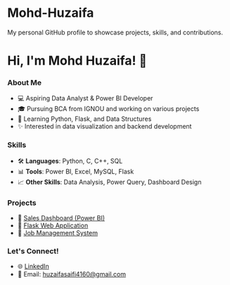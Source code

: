 # Mohd-Huzaifa
My personal GitHub profile to showcase projects, skills, and contributions.

# Hi, I'm Mohd Huzaifa! 👋

### About Me
- 💻 Aspiring Data Analyst & Power BI Developer
- 🎓 Pursuing BCA from IGNOU and working on various projects
- 🌱 Learning Python, Flask, and Data Structures
- ✨ Interested in data visualization and backend development

### Skills
- 🛠 **Languages**: Python, C, C++, SQL
- 📊 **Tools**: Power BI, Excel, MySQL, Flask
- 📈 **Other Skills**: Data Analysis, Power Query, Dashboard Design

### Projects
- 🔗 [Sales Dashboard (Power BI)](https://github.com/your-repo-link)
- 🔗 [Flask Web Application](https://github.com/your-repo-link)
- 🔗 [Job Management System](https://github.com/your-repo-link)

### Let's Connect!
- 🌐 [LinkedIn](https://www.linkedin.com/in/mohd-huzaifa-1276882b8/)
- 📧 Email: huzaifasaifi4160@gmail.com
